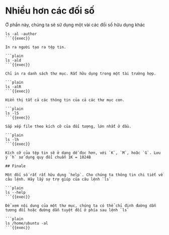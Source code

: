 # Nhiều hơn các đối số

Ở phần này, chúng ta sẽ sử dụng một vài các đối số hữu dụng khác

```plain
ls -al -author
```{{exec}}

In ra người tạo ra tệp tin.

```plain
ls -ald
```{{exec}}

Chỉ in ra danh sách thư mục. Rất hữu dụng trong một tài trường hợp.

```plain
ls -alR
```{{exec}}

Hiển thị tất cả các thông tin của cả các thư mục con.

```plain
ls -lS
```{{exec}}

Sắp xếp file theo kích cỡ của đối tượng, lớn nhất ở đầu.

```plain
ls -lh
```{{exec}}

Kích cỡ của tệp tin sẽ ở dạng dễ đọc hơn, với `K`, `M`, hoặc `G`. Lưu ý `h` sử dụng quy đổi chuẩn 1K = 1024B

## Finale

Một đối số rất rất hữu dụng `help`. Cho chúng ta thông tin chi tiết về câu lệnh. Hãy lấy sự trợ giúp của câu lệnh `ls`

```plain
ls --help
```{{exec}}

Để xem nội dung của một thư mục, chúng ta có thể chỉ định đường dẫn tương đối hoặc đường dẫn tuyệt đối ở phía sau lệnh `ls`

```plain
ls /home/ubuntu -al
```{{exec}}

